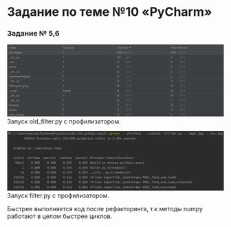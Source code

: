 # Задание по теме №10 «PyCharm»
### Задание № 5,6
![alt text](images/old_filter_profile.png)
Запуск old_filter.py c профилизатором.

![alt text](images/filter_profile.png)
Запуск filter.py c профилизатором.

Быстрее выполняется код после рефакторинга, т.к методы numpy работают в целом быстрее циклов.